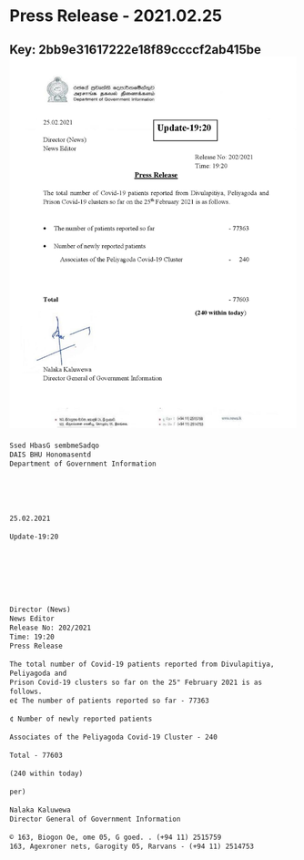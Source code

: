 # Press Release - 2021.02.25 
Key: 2bb9e31617222e18f89ccccf2ab415be 
![img](img/2bb9e31617222e18f89ccccf2ab415be.jpg)
---
```
Ssed HbasG sembmeSadqo
DAIS BHU Honomasentd
Department of Government Information

 

 

25.02.2021

Update-19:20

 

 

 

Director (News)
News Editor
Release No: 202/2021
Time: 19:20
Press Release

The total number of Covid-19 patients reported from Divulapitiya, Peliyagoda and
Prison Covid-19 clusters so far on the 25" February 2021 is as follows.
e¢ The number of patients reported so far - 77363

¢ Number of newly reported patients

Associates of the Peliyagoda Covid-19 Cluster - 240

Total - 77603

(240 within today)

per)

Nalaka Kaluwewa
Director General of Government Information

© 163, Biogon Oe, ome 05, G goed. . (+94 11) 2515759
163, Agexroner nets, Garogity 05, Rarvans - (+94 11) 2514753

```
